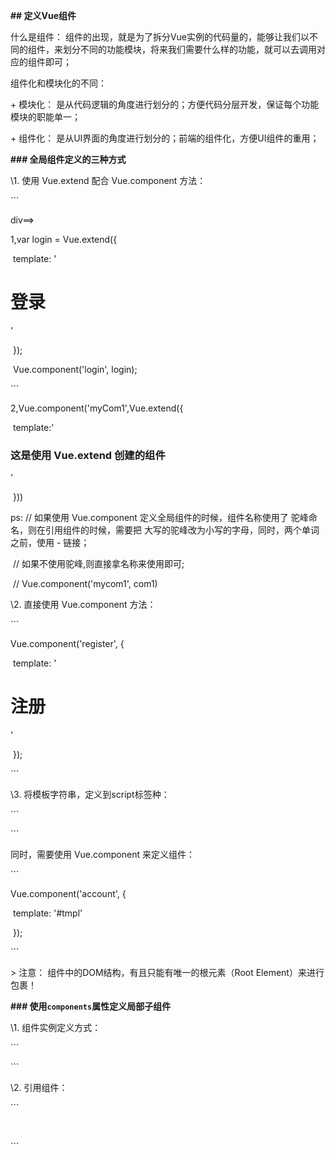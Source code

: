 **## 定义Vue组件**

什么是组件： 组件的出现，就是为了拆分Vue实例的代码量的，能够让我们以不同的组件，来划分不同的功能模块，将来我们需要什么样的功能，就可以去调用对应的组件即可；

组件化和模块化的不同：

 \+ 模块化： 是从代码逻辑的角度进行划分的；方便代码分层开发，保证每个功能模块的职能单一；

 \+ 组件化： 是从UI界面的角度进行划分的；前端的组件化，方便UI组件的重用；

**### 全局组件定义的三种方式**

\1. 使用 Vue.extend 配合 Vue.component 方法：

\```

div==><login></login>

1,var login = Vue.extend({

​      template: '<h1>登录</h1>'

​    });

​    Vue.component('login', login);

\```

2,Vue.component('myCom1',Vue.extend({

​            template:'<h3>这是使用 Vue.extend 创建的组件</h3>'

​        }))

ps:   // 如果使用 Vue.component 定义全局组件的时候，组件名称使用了 驼峰命名，则在引用组件的时候，需要把 大写的驼峰改为小写的字母，同时，两个单词之前，使用 - 链接；

​    // 如果不使用驼峰,则直接拿名称来使用即可;

​    // Vue.component('mycom1', com1)

\2. 直接使用 Vue.component 方法：

\```

Vue.component('register', {

​      template: '<h1>注册</h1>'

​    });

\```

\3. 将模板字符串，定义到script标签种：

\```

<script id="tmpl" type="x-template">

      <div><a href="#">登录</a> | <a href="#">注册</a></div>

​    </script>

\```

同时，需要使用 Vue.component 来定义组件：

\```

Vue.component('account', {

​      template: '#tmpl'

​    });

\```

\> 注意： 组件中的DOM结构，有且只能有唯一的根元素（Root Element）来进行包裹！







**### 使用`components`属性定义局部子组件**

\1. 组件实例定义方式：

\```

<script>

​    // 创建 Vue 实例，得到 ViewModel

​    var vm = new Vue({

​      el: '#app',

​      data: {},

​      methods: {},

​      components: { // 定义子组件

​        account: { // account 组件

​          template: '<div><h1>这是Account组件{{name}}</h1><login></login></div>', // 在这里使用定义的子组件

​          components: { // 定义子组件的子组件

​            login: { // login 组件

​              template: "<h3>这是登录组件</h3>"

​            }

​          }

​        }

​      }

​    });

  </script>

\```

\2. 引用组件：

\```

<div id="app">

​    <account></account>

  </div>

\```
